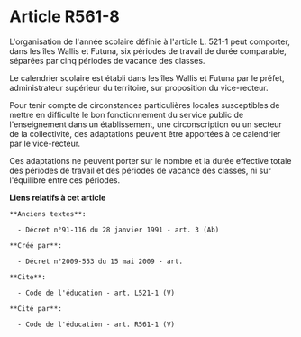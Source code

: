 # Article R561-8

L'organisation de l'année scolaire définie à l'article L. 521-1 peut comporter, dans les îles Wallis et Futuna, six périodes
de travail de durée comparable, séparées par cinq périodes de vacance des classes. 

Le calendrier scolaire est établi dans les îles Wallis et Futuna par le préfet, administrateur supérieur du territoire, sur
proposition du vice-recteur. 

Pour tenir compte de circonstances particulières locales susceptibles de mettre en difficulté le bon fonctionnement du
service public de l'enseignement dans un établissement, une circonscription ou un secteur de la collectivité, des adaptations
peuvent être apportées à ce calendrier par le vice-recteur. 

Ces adaptations ne peuvent porter sur le nombre et la durée effective totale des périodes de travail et des périodes de
vacance des classes, ni sur l'équilibre entre ces périodes.

**Liens relatifs à cet article**

	**Anciens textes**:

	  - Décret n°91-116 du 28 janvier 1991 - art. 3 (Ab)

	**Créé par**:

	  - Décret n°2009-553 du 15 mai 2009 - art.

	**Cite**:

	  - Code de l'éducation - art. L521-1 (V)

	**Cité par**:

	  - Code de l'éducation - art. R561-1 (V)
